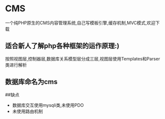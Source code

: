 # CMS
一个纯PHP原生的CMS内容管理系统,自己写模板引擎,缓存机制,MVC模式,欢迎下载
## 适合新人了解php各种框架的运作原理:)
按照视图层,控制器层,数据库关系模型层分成三层,视图层使用Templates和Parser类进行解析

## 数据库命名为cms

##缺点
* 数据库交互使用mysqli类,未使用PDO
* 未使用路由机制
